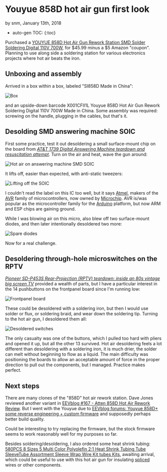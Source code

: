 # Youyue 858D hot air gun first look

by snm, January 13th, 2018

* auto-gen TOC:
{:toc}

Purchased a [YOUYUE 858D Hot Air Gun Rework Station SMD Solder Soldering Digital 110V 700W](https://www.amazon.com/gp/product/B00P8Z4RPG), for $45.99 minus a $5 Amazon "coupon". Planning to use along side a soldering station for various electronics projects where hot air beats the iron. 

## Unboxing and assembly

Arrived in a box within a box, labeled "SI858D Made in China":

![Box](https://user-images.githubusercontent.com/26856618/34911739-468f78c2-f885-11e7-96da-5d1f31ca93fc.png)

and an upside-down barcode X001CFII1L Youyue 858D Hot Air Gun Rework Soldering Digital 110V 700W Made in China. Some assembly was required: screwing on the handle, plugging in the cables, but that's it.

## Desolding SMD answering machine SOIC

First some practice, test it out desoldering a small surface-mount chip on the board from *[AT&T 1739 Digital Answering Machine teardown and resuscitation attempt](https://satoshinm.github.io/blog/180109_att_ansmachine_att_1739_digital_answering_machine_teardown_and_resuscitation_attempt.html)*. Turn on the air and heat, wave the gun around:

![Hot air on answering machine SMD SOIC](https://user-images.githubusercontent.com/26856618/34911766-b7a90ffa-f885-11e7-9030-d1dac254d7ff.png)

It lifts off, easier than expected, with anti-static tweezers:

![Lifting off the SOIC](https://user-images.githubusercontent.com/26856618/34911774-e29b77f2-f885-11e7-8731-ccc53e74ddec.png)

I couldn't read the label on this IC too well, but it says [Atmel](https://en.wikipedia.org/wiki/Atmel), makers of the [AVR](https://en.wikipedia.org/wiki/Atmel_AVR) family of microcontrollers, now owned by [Microchip](https://en.wikipedia.org/wiki/Microchip_Technology). AVR is/was popular as the microcontroller family for the [Arduino](https://en.wikipedia.org/wiki/Arduino) platform, but now ARM and ESP chips are gaining ground.

While I was blowing air on this micro, also blew off two surface-mount diodes, and then later intentionally desoldered two more:

![Spare diodes](https://user-images.githubusercontent.com/26856618/34911792-4b084df6-f886-11e7-892b-6d95a9ee354d.png)

Now for a real challenge.

## Desoldering through-hole microswitches on the RPTV

*[Pioneer SD-P453S Rear-Projection (RPTV) teardown: inside an 80s vintage big screen TV](https://satoshinm.github.io/blog/180107_rptv_pioneer_sd_p453s_rear_projection_rptv_teardown_inside_an_80s_vintage_big_screen_TV.html)* provided a wealth of parts, but I have a particular interest in the 14 pushbuttons on the frontpanel board since I'm running low:

![Frontpanel board](https://user-images.githubusercontent.com/26856618/34911804-93edcdfc-f886-11e7-9ff6-3c4e86a7b25a.png)

These could be desoldered with a soldering iron, but then I would use solder or flux, or soldering braid, and wear down the soldering tip. Turning to the hot air gun, I desoldered them all:

![Desoldered switches](https://user-images.githubusercontent.com/26856618/34911812-bde3dc14-f886-11e7-903c-04e7211da77e.png)

The only casualty was one of the buttons, which I pulled too hard with pliers and opened it up, but all the other 13 survived. Hot air desoldering feels a lot different than desoldering with a soldering iron, it is much drier, the solder can melt without beginning to flow as a liquid. The main difficulty was positioning the boards to allow an acceptable amount of force in the proper direction to pull out the components, but I managed. Practice makes perfect.

## Next steps

There are many clones of the "858D" hot air rework station. Dave Jones reviewed another variant in [EEVblog #167 - Atten 858D Hot Air Rework Review](https://www.youtube.com/watch?v=vva2t21sOAs). But I went with the Youyue due to [EEVblog forums: Youyue 858D+ some reverse engineering + custom firmware](http://www.eevblog.com/forum/reviews/youyue-858d-some-reverse-engineering-custom-firmware/) and supposedly perhaps better build quality.

Could be interesting to try replacing the firmware, but the stock firmware seems to work reasonably well for my purposes so far.

Besides soldering/desoldering, I also ordered some heat shrink tubing: [580PCS 8 Sizes 5 Multi Color Polyolefin 2:1 Heat Shrink Tubing Tube SleeveTube Assortment Sleeve Wrap Wire Kit tubes Kits](https://www.aliexpress.com/item/580PCS-8-Sizes-5-Multi-Color-Polyolefin-2-1-Heat-Shrink-Tubing-Tube-SleeveTube-Assortment-Sleeve/32832137085.html), awaiting arrival, which could be useful to use with this hot air gun for insulating [spliced](https://en.wikipedia.org/wiki/Western_Union_splice) wires or other components.

